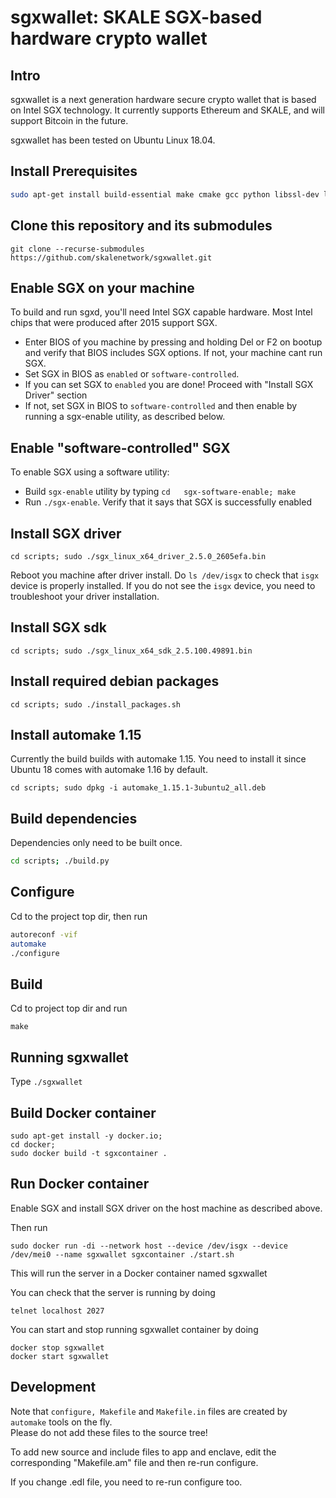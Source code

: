 # sgxwallet: SKALE SGX-based hardware crypto wallet

## Intro

sgxwallet is a next generation hardware secure crypto wallet that  is based on Intel SGX technology. It currently supports Ethereum and SKALE, and will support Bitcoin in the future.

sgxwallet has been tested on Ubuntu Linux 18.04.

## Install Prerequisites

```sh
sudo apt-get install build-essential make cmake gcc python libssl-dev libboost-all-dev libgmp3-dev libprotobuf10 libprocps-dev flex bison automake libtool texinfo libjsonrpccpp-dev
```

## Clone this repository and its submodules

`git clone --recurse-submodules  https://github.com/skalenetwork/sgxwallet.git`

## Enable SGX on your machine

To build and run sgxd, you'll need Intel SGX capable hardware. Most Intel chips that were produced after 2015 support SGX.

-   Enter BIOS of you machine by pressing and holding Del or F2 on bootup and verify that BIOS includes SGX options.
    If not, your machine cant run SGX.
-   Set SGX in BIOS as `enabled` or `software-controlled`.
-   If you can set SGX to `enabled` you are done! Proceed with "Install SGX Driver" section 
-   If not, set SGX in BIOS to `software-controlled` and then enable by running a sgx-enable utility, as described below.

## Enable "software-controlled" SGX

To enable SGX using a software utility:

-   Build `sgx-enable` utility by typing `cd   sgx-software-enable; make`
-   Run `./sgx-enable`.  Verify that it says that SGX is successfully enabled

## Install SGX driver

`cd scripts; sudo ./sgx_linux_x64_driver_2.5.0_2605efa.bin`

Reboot you machine after driver install.  Do `ls /dev/isgx` to check that `isgx` device is properly installed.
If you do not see the `isgx` device, you need to troubleshoot your driver installation.

## Install SGX sdk

`cd scripts; sudo ./sgx_linux_x64_sdk_2.5.100.49891.bin`

## Install required debian packages

`cd scripts; sudo ./install_packages.sh`

## Install automake 1.15

Currently the build builds with automake 1.15. You need to install it since Ubuntu 18 comes with automake 1.16 by default.

`cd scripts; sudo dpkg -i automake_1.15.1-3ubuntu2_all.deb`

## Build dependencies

Dependencies only need to be built once.

```sh
cd scripts; ./build.py
```

## Configure

Cd to the project top dir, then run

```sh
autoreconf -vif
automake
./configure
```

## Build

Cd to project top dir and run

```sg
make
```

## Running sgxwallet

Type `./sgxwallet`

## Build Docker container

```
sudo apt-get install -y docker.io;
cd docker;
sudo docker build -t sgxcontainer .
```

## Run Docker container

Enable SGX and install SGX driver on the host machine as described above.

Then run

```
sudo docker run -di --network host --device /dev/isgx --device /dev/mei0 --name sgxwallet sgxcontainer ./start.sh
```

This will run the server in a Docker container named sgxwallet

You can check that the server is running by doing 

```
telnet localhost 2027
``` 

You can start and stop running sgxwallet container by doing 

```
docker stop sgxwallet
docker start sgxwallet
```


## Development

Note that `configure, Makefile` and `Makefile.in` files are created by `automake` tools on the fly.  
Please do not add these files to the source tree!

To add new source and include files to app and enclave, edit the corresponding "Makefile.am" file and then re-run configure. 

If you change .edl file, you need to re-run configure too.
